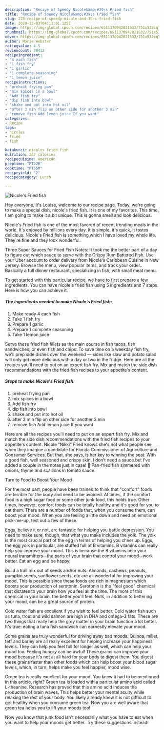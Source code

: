```yaml
---
description: "Recipe of Speedy Nicole&amp;#39;s Fried fish"
title: "Recipe of Speedy Nicole&amp;#39;s Fried fish"
slug: 278-recipe-of-speedy-nicole-and-39-s-fried-fish
date: 2020-12-03T04:11:01.125Z
image: https://img-global.cpcdn.com/recipes/6511370942021632/751x532cq70/nicoles-fried-fish-recipe-main-photo.jpg
thumbnail: https://img-global.cpcdn.com/recipes/6511370942021632/751x532cq70/nicoles-fried-fish-recipe-main-photo.jpg
cover: https://img-global.cpcdn.com/recipes/6511370942021632/751x532cq70/nicoles-fried-fish-recipe-main-photo.jpg
author: Marie Webster
ratingvalue: 4.5
reviewcount: 38412
recipeingredient:
- "4 each fish"
- "1 fish fry"
- "1 garlic"
- "1 complete seasoning"
- "1 lemon juice"
recipeinstructions:
- "preheat frying pan"
- "mix spices in a bowl"
- "Add fish fry"
- "dip fish into bowl"
- "shake and put into hot oil"
- "after 3 min flip on other side for another 3 min"
- "remove fish Add lemon juice If you want"
categories:
- Recipe
tags:
- nicoles
- fried
- fish

katakunci: nicoles fried fish 
nutrition: 287 calories
recipecuisine: American
preptime: "PT22M"
cooktime: "PT55M"
recipeyield: "2"
recipecategory: Lunch

---
```



![Nicole&#39;s Fried fish](https://img-global.cpcdn.com/recipes/6511370942021632/751x532cq70/nicoles-fried-fish-recipe-main-photo.jpg)

Hey everyone, it's Louise, welcome to our recipe page. Today, we're going to make a special dish, nicole&#39;s fried fish. It is one of my favorites. This time, I am going to make it a bit unique. This is gonna smell and look delicious.

Nicole&#39;s Fried fish is one of the most favored of recent trending meals in the world. It's enjoyed by millions every day. It is simple, it's quick, it tastes delicious. Nicole&#39;s Fried fish is something which I have loved my whole life. They're fine and they look wonderful.

Three Super Sauces for Fried Fish Notes: It took me the better part of a day to figure out which sauce to serve with the Crispy Rum Battered Fish. Use your Uber account to order delivery from Nicole&#39;s Caribbean Cuisine in New Jersey. Browse the menu, view popular items, and track your order.. Basically a full dinner restaurant, specializing in fish, with small meat menu.


To get started with this particular recipe, we have to first prepare a few ingredients. You can have nicole&#39;s fried fish using 5 ingredients and 7 steps. Here is how you can achieve it.

<!--inarticleads1-->

##### The ingredients needed to make Nicole&#39;s Fried fish:

1. Make ready 4 each fish
1. Take 1 fish fry
1. Prepare 1 garlic
1. Prepare 1 complete seasoning
1. Take 1 lemon juice


Serve these fried fish fillets as the main course in fish tacos, fish sandwiches, or even fish and chips. To save time on a weekday fish fry, we&#39;ll prep side dishes over the weekend — sides like slaw and potato salad will only get more delicious with a day or two in the fridge. Here are all the recipes you&#39;ll need to put on an expert fish fry. Mix and match the side dish recommendations with the fried fish recipes to your appetite&#39;s content. 

<!--inarticleads2-->

##### Steps to make Nicole&#39;s Fried fish:

1. preheat frying pan
1. mix spices in a bowl
1. Add fish fry
1. dip fish into bowl
1. shake and put into hot oil
1. after 3 min flip on other side for another 3 min
1. remove fish Add lemon juice If you want


Here are all the recipes you&#39;ll need to put on an expert fish fry. Mix and match the side dish recommendations with the fried fish recipes to your appetite&#39;s content. Nicole &#34;Nikki&#34; Fried knows she&#39;s not what people see when they imagine a candidate for Florida Commissioner of Agriculture and Consumer Services. But that, she says, is her key to winning the seat. With a good fish, well seasoned and crispy skin, I don&#39;t need a sauce.but I&#39;ve added a couple in the notes just in case! 🙂 Pan-fried fish simmered with onions, thyme and scallions in tomato sauce. 

Turn to Food to Boost Your Mood


For the most part, people have been trained to think that "comfort" foods are terrible for the body and need to be avoided. At times, if the comfort food is a high sugar food or some other junk food, this holds true. Other times, however, comfort foods can be totally healthy and it's good for you to eat them. There are a number of foods that, when you consume them, can boost your mood. When you are feeling a little down and need an emotional pick-me-up, test out a few of these.

Eggs, believe it or not, are fantastic for helping you battle depression. You need to make sure, though, that what you make includes the yolk. The yolk is the most crucial part of the egg in terms of helping you cheer up. Eggs, the egg yolk in particular, are stuffed full of B vitamins. B vitamins can really help you improve your mood. This is because the B vitamins help your neural transmitters--the parts of your brain that control your mood--work better. Eat an egg and be happy!

Build a trail mix out of seeds and/or nuts. Almonds, cashews, peanuts, pumpkin seeds, sunflower seeds, etc are all wonderful for improving your mood. This is possible since these foods are rich in magnesium which boosts your production of serotonin. Serotonin is the "feel good" chemical that dictates to your brain how you feel all the time. The more of this chemical in your brain, the better you'll feel. Nuts, in addition to bettering your mood, can be a great source of protein.

Cold water fish are excellent if you wish to feel better. Cold water fish such as tuna, trout and wild salmon are high in DHA and omega-3 fats. These are two things that really help the grey matter in your brain function a lot better. It's true: eating a tuna fish sandwich can earnestly elevate your mood. 

Some grains are truly wonderful for driving away bad moods. Quinoa, millet, teff and barley are all really excellent for helping increase your happiness levels. They can help you feel full for longer as well, which can help your mood too. Feeling hungry can be awful! These grains can improve your mood because it's not at all hard for your body to digest them. You digest these grains faster than other foods which can help boost your blood sugar levels, which, in turn, helps make you feel happier, mood wise.

Green tea is really excellent for your mood. You knew it had to be mentioned in this article, right? Green tea is loaded with a particular amino acid called L-theanine. Research has proved that this amino acid induces the production of brain waves. This helps better your mental acuity while relaxing the rest of your body. You likely already knew it is not difficult to get healthy when you consume green tea. Now you are well aware that green tea helps you to lift your moods too!

Now you know that junk food isn't necessarily what you have to eat when you want to help your moods get better. Try  these suggestions  instead!

